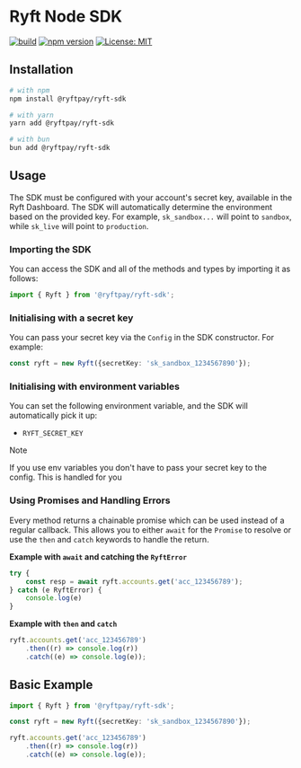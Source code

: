 # Ryft Node SDK

[![build](https://github.com/RyftPay/ryft-node/actions/workflows/ts.yml/badge.svg)](https://github.com/RyftPay/ryft-node/actions/workflows/ts.yml)
[![npm version](https://badge.fury.io/js/@ryftpay%2Fryft-sdk.svg)](https://badge.fury.io/js/@ryftpay%2Fryft-sdk)
[![License: MIT](https://img.shields.io/badge/License-MIT-blue.svg)](LICENSE)

## Installation

```sh
# with npm
npm install @ryftpay/ryft-sdk

# with yarn
yarn add @ryftpay/ryft-sdk

# with bun
bun add @ryftpay/ryft-sdk
```

## Usage
    
The SDK must be configured with your account's secret key, available in the Ryft Dashboard. The SDK will automatically determine the environment based on the provided key. For example, `sk_sandbox...` will point to `sandbox`, while `sk_live` will point to `production`.

### Importing the SDK

You can access the SDK and all of the methods and types by importing it as follows:

```ts
import { Ryft } from '@ryftpay/ryft-sdk';
```

### Initialising with a secret key

You can pass your secret key via the `Config` in the SDK constructor. For example: 

```ts
const ryft = new Ryft({secretKey: 'sk_sandbox_1234567890'});
```

### Initialising with environment variables

You can set the following environment variable, and the SDK will automatically pick it up:

* `RYFT_SECRET_KEY`

> [!NOTE]
> If you use env variables you don't have to pass your secret key to the config. This is handled for you

### Using Promises and Handling Errors

Every method returns a chainable promise which can be used instead of a regular callback. This allows you to either `await` for the `Promise` to resolve or use the `then` and `catch` keywords to handle the return.

**Example with `await` and catching the `RyftError`**

```ts
try {
    const resp = await ryft.accounts.get('acc_123456789');
} catch (e RyftError) {
    console.log(e)
}
```

**Example with `then` and `catch`**

```ts
ryft.accounts.get('acc_123456789')
    .then((r) => console.log(r))
    .catch((e) => console.log(e));
```

## Basic Example

```ts
import { Ryft } from '@ryftpay/ryft-sdk';

const ryft = new Ryft({secretKey: 'sk_sandbox_1234567890'});

ryft.accounts.get('acc_123456789')
    .then((r) => console.log(r))
    .catch((e) => console.log(e));
```
